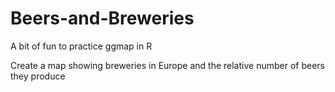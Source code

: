 # Beers-and-Breweries

A bit of fun to practice ggmap in R

Create a map showing breweries in Europe and the relative number of beers they produce
